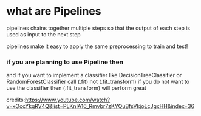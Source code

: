 # what are Pipelines
pipelines chains together multiple steps so that the output of each step is used as input to the next step 

pipelines make it easy to apply the same preprocessing to train and test!

### if you are planning to use Pipeline then 
and if you want to implement a classifier like DecisionTreeClassifier or RandomForestClassifier call (.fit) not (.fit_transform)
if you do not want to use the classifier then (.fit_transform) will perform great

credits:https://www.youtube.com/watch?v=xOccYkgRV4Q&list=PLKnIA16_Rmvbr7zKYQuBfsVkjoLcJgxHH&index=36
